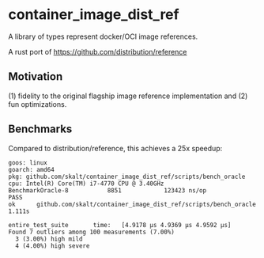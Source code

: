 # container_image_dist_ref

A library of types represent docker/OCI image references.

A rust port of https://github.com/distribution/reference

## Motivation

(1) fidelity to the original flagship image reference implementation and (2) fun optimizations.

## Benchmarks

Compared to distribution/reference, this achieves a 25x speedup:

```
goos: linux
goarch: amd64
pkg: github.com/skalt/container_image_dist_ref/scripts/bench_oracle
cpu: Intel(R) Core(TM) i7-4770 CPU @ 3.40GHz
BenchmarkOracle-8           8851            123423 ns/op
PASS
ok      github.com/skalt/container_image_dist_ref/scripts/bench_oracle  1.111s
```

```
entire_test_suite       time:   [4.9178 µs 4.9369 µs 4.9592 µs]
Found 7 outliers among 100 measurements (7.00%)
  3 (3.00%) high mild
  4 (4.00%) high severe
```

<!--
A note on regex: I chose not to use the excellent github.com/rust-lang/regex since:
  1. this kind of parsing isn't really regex-shaped: we're parsing strings from start to finish, not looking for needles in haystacks.
  2. writing the parser as a pure function avoids all issues of cross-thread resource contention (https://docs.rs/regex/latest/regex/#sharing-a-regex-across-threads-can-result-in-contention) and lets me use the smallest unsigned int size possible for each section of the reference string.
-->
